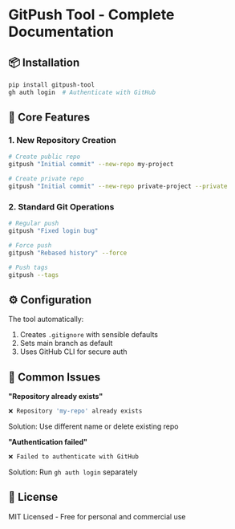 # GitPush Tool - Complete Documentation

## 📦 Installation
```bash
pip install gitpush-tool
gh auth login  # Authenticate with GitHub
```

## 🚀 Core Features

### 1. New Repository Creation
```bash
# Create public repo
gitpush "Initial commit" --new-repo my-project

# Create private repo
gitpush "Initial commit" --new-repo private-project --private
```

### 2. Standard Git Operations
```bash
# Regular push
gitpush "Fixed login bug"

# Force push
gitpush "Rebased history" --force

# Push tags
gitpush --tags
```

## ⚙️ Configuration

The tool automatically:
1. Creates `.gitignore` with sensible defaults
2. Sets main branch as default
3. Uses GitHub CLI for secure auth

## 🐛 Common Issues

**"Repository already exists"**
```bash
❌ Repository 'my-repo' already exists
```
Solution: Use different name or delete existing repo

**"Authentication failed"**
```bash
❌ Failed to authenticate with GitHub
```
Solution: Run `gh auth login` separately

## 📝 License
MIT Licensed - Free for personal and commercial use